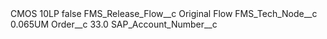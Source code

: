 <?xml version="1.0" encoding="UTF-8"?>
<CustomMetadata xmlns="http://soap.sforce.com/2006/04/metadata" xmlns:xsi="http://www.w3.org/2001/XMLSchema-instance" xmlns:xsd="http://www.w3.org/2001/XMLSchema">
    <label>CMOS 10LP</label>
    <protected>false</protected>
    <values>
        <field>FMS_Release_Flow__c</field>
        <value xsi:type="xsd:string">Original Flow</value>
    </values>
    <values>
        <field>FMS_Tech_Node__c</field>
        <value xsi:type="xsd:string">0.065UM</value>
    </values>
    <values>
        <field>Order__c</field>
        <value xsi:type="xsd:double">33.0</value>
    </values>
    <values>
        <field>SAP_Account_Number__c</field>
        <value xsi:nil="true"/>
    </values>
</CustomMetadata>

